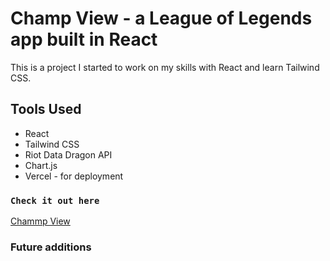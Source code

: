 # Champ View - a League of Legends app built in React

This is a project I started to work on my skills with React and learn Tailwind CSS. 

## Tools Used

- React
- Tailwind CSS
- Riot Data Dragon API
- Chart.js
- Vercel - for deployment

### `Check it out here`
[Chammp View](https://lol-react-app.vercel.app/)

### Future additions


